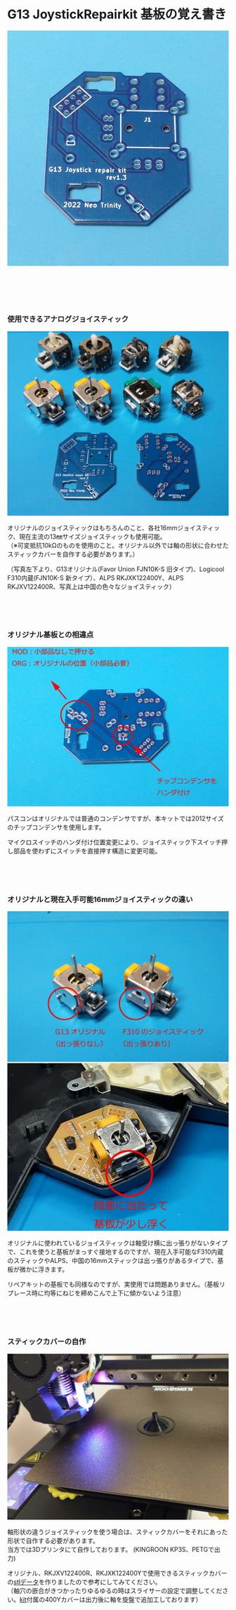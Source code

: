 # G13 JoystickRepairkit 基板の覚え書き

![](./G13RepairKit_images/G13_Joystick_RepairKit_PCB.jpg)  

<br>
<br>
<br>
<br>

### 使用できるアナログジョイスティック

![](./G13RepairKit_images/picture13.jpg)  

オリジナルのジョイスティックはもちろんのこと、各社16mmジョイスティック、現在主流の13㎜サイズジョイスティックも使用可能。  
（※可変抵抗10kΩのものを使用のこと。オリジナル以外では軸の形状に合わせたスティックカバーを自作する必要があります。）  

（写真左下より、G13オリジナル(Favor Union FJN10K-S 旧タイプ)、Logicool F310内蔵(FJN10K-S 新タイプ）、ALPS RKJXK122400Y、ALPS RKJXV122400R、写真上は中国の色々なジョイスティック）

<br>
<br>
<br>

### オリジナル基板との相違点

![](./G13RepairKit_images/picture14.jpg)  

パスコンはオリジナルでは普通のコンデンサですが、本キットでは2012サイズのチップコンデンサを使用します。  

マイクロスイッチのハンダ付け位置変更により、ジョイスティック下スイッチ押し部品を使わずにスイッチを直接押す構造に変更可能。  

<br>
<br>
<br>

### オリジナルと現在入手可能16mmジョイスティックの違い

![](./G13RepairKit_images/picture15.jpg)
<br>
![](./G13RepairKit_images/picture16.jpg)

オリジナルに使われているジョイスティックは軸受け横に出っ張りがないタイプで、これを使うと基板がまっすぐ接地するのですが、現在入手可能なF310内蔵のスティックやALPS、中国の16mmスティックは出っ張りがあるタイプで、基板が微かに浮きます。  

リペアキットの基板でも同様なのですが、実使用では問題ありません。（基板リプレース時に均等にねじを締めこんで上下に傾かないよう注意）

<br>
<br>
<br>

### スティックカバーの自作

![](./G13RepairKit_images/picture17.jpg)

軸形状の違うジョイスティックを使う場合は、スティックカバーをそれにあった形状で自作する必要があります。  
 当方では3Dプリンタにて自作しております。  (KINGROON KP3S、PETGで出力)  


オリジナル、RKJXV122400R、RKJXK122400Yで使用できるスティックカバーの[stlデータ](https://github.com/LHPbackup/G13RepairKit/blob/main/G13RepairKit_images/js_cover.zip)を作りましたので参考にしてみてください。  
（軸穴の嵌合がきつかったりゆるゆるの時はスライサーの設定で調整してください。[kit](https://github.com/LHPbackup/G13RepairKit/blob/main/G13RepairKit.md)付属の400Yカバーは出力後に軸を旋盤で追加工しております）
